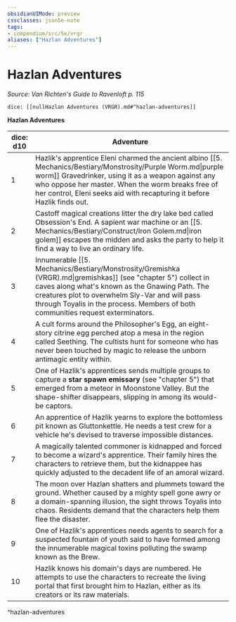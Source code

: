 ```yaml
---
obsidianUIMode: preview
cssclasses: json5e-note
tags:
- compendium/src/5e/vrgr
aliases: ["Hazlan Adventures"]
---
```

# Hazlan Adventures
*Source: Van Richten's Guide to Ravenloft p. 115* 

`dice: [[nullHazlan Adventures (VRGR).md#^hazlan-adventures]]`

**Hazlan Adventures**

| dice: d10 | Adventure |
|-----------|-----------|
| 1 | Hazlik's apprentice Eleni charmed the ancient albino [[5. Mechanics/Bestiary/Monstrosity/Purple Worm.md\|purple worm]] Gravedrinker, using it as a weapon against any who oppose her master. When the worm breaks free of her control, Eleni seeks aid with recapturing it before Hazlik finds out. |
| 2 | Castoff magical creations litter the dry lake bed called Obsession's End. A sapient war machine or an [[5. Mechanics/Bestiary/Construct/Iron Golem.md\|iron golem]] escapes the midden and asks the party to help it find a way to live an ordinary life. |
| 3 | Innumerable [[5. Mechanics/Bestiary/Monstrosity/Gremishka (VRGR).md\|gremishkas]] (see "chapter 5") collect in caves along what's known as the Gnawing Path. The creatures plot to overwhelm Sly-Var and will pass through Toyalis in the process. Members of both communities request exterminators. |
| 4 | A cult forms around the Philosopher's Egg, an eight-story citrine egg perched atop a mesa in the region called Seething. The cultists hunt for someone who has never been touched by magic to release the unborn antimagic entity within. |
| 5 | One of Hazlik's apprentices sends multiple groups to capture a **star spawn emissary** (see "chapter 5") that emerged from a meteor in Moonstone Valley. But the shape-shifter disappears, slipping in among its would-be captors. |
| 6 | An apprentice of Hazlik yearns to explore the bottomless pit known as Gluttonkettle. He needs a test crew for a vehicle he's devised to traverse impossible distances. |
| 7 | A magically talented commoner is kidnapped and forced to become a wizard's apprentice. Their family hires the characters to retrieve them, but the kidnappee has quickly adjusted to the decadent life of an amoral wizard. |
| 8 | The moon over Hazlan shatters and plummets toward the ground. Whether caused by a mighty spell gone awry or a domain-spanning illusion, the sight throws Toyalis into chaos. Residents demand that the characters help them flee the disaster. |
| 9 | One of Hazlik's apprentices needs agents to search for a suspected fountain of youth said to have formed among the innumerable magical toxins polluting the swamp known as the Brew. |
| 10 | Hazlik knows his domain's days are numbered. He attempts to use the characters to recreate the living portal that first brought him to Hazlan, either as its creators or its raw materials. |
^hazlan-adventures